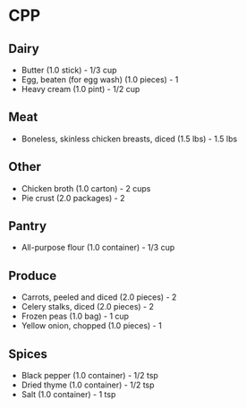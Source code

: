 # CPP

## Dairy

- Butter (1.0 stick) - 1/3 cup
- Egg, beaten (for egg wash) (1.0 pieces) - 1
- Heavy cream (1.0 pint) - 1/2 cup

## Meat

- Boneless, skinless chicken breasts, diced (1.5 lbs) - 1.5 lbs

## Other

- Chicken broth (1.0 carton) - 2 cups
- Pie crust (2.0 packages) - 2

## Pantry

- All-purpose flour (1.0 container) - 1/3 cup

## Produce

- Carrots, peeled and diced (2.0 pieces) - 2
- Celery stalks, diced (2.0 pieces) - 2
- Frozen peas (1.0 bag) - 1 cup
- Yellow onion, chopped (1.0 pieces) - 1

## Spices

- Black pepper (1.0 container) - 1/2 tsp
- Dried thyme (1.0 container) - 1/2 tsp
- Salt (1.0 container) - 1 tsp

